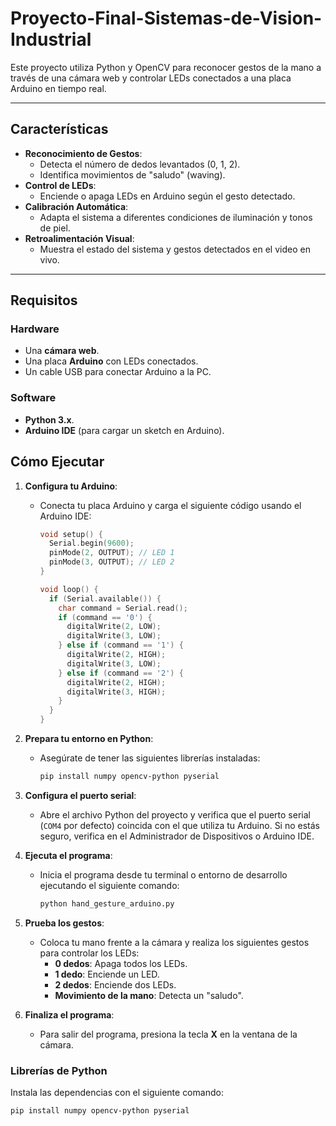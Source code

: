 # Proyecto-Final-Sistemas-de-Vision-Industrial

Este proyecto utiliza Python y OpenCV para reconocer gestos de la mano a través de una cámara web y controlar LEDs conectados a una placa Arduino en tiempo real.

---

## Características

- **Reconocimiento de Gestos**:
  - Detecta el número de dedos levantados (0, 1, 2).
  - Identifica movimientos de "saludo" (waving).
- **Control de LEDs**:
  - Enciende o apaga LEDs en Arduino según el gesto detectado.
- **Calibración Automática**:
  - Adapta el sistema a diferentes condiciones de iluminación y tonos de piel.
- **Retroalimentación Visual**:
  - Muestra el estado del sistema y gestos detectados en el video en vivo.

---

## Requisitos

### Hardware
- Una **cámara web**.
- Una placa **Arduino** con LEDs conectados.
- Un cable USB para conectar Arduino a la PC.

### Software
- **Python 3.x**.
- **Arduino IDE** (para cargar un sketch en Arduino).

## Cómo Ejecutar

1. **Configura tu Arduino**:
   - Conecta tu placa Arduino y carga el siguiente código usando el Arduino IDE:
     ```cpp
     void setup() {
       Serial.begin(9600);
       pinMode(2, OUTPUT); // LED 1
       pinMode(3, OUTPUT); // LED 2
     }

     void loop() {
       if (Serial.available()) {
         char command = Serial.read();
         if (command == '0') {
           digitalWrite(2, LOW);
           digitalWrite(3, LOW);
         } else if (command == '1') {
           digitalWrite(2, HIGH);
           digitalWrite(3, LOW);
         } else if (command == '2') {
           digitalWrite(2, HIGH);
           digitalWrite(3, HIGH);
         }
       }
     }
     ```

2. **Prepara tu entorno en Python**:
   - Asegúrate de tener las siguientes librerías instaladas:
     ```bash
     pip install numpy opencv-python pyserial
     ```

3. **Configura el puerto serial**:
   - Abre el archivo Python del proyecto y verifica que el puerto serial (`COM4` por defecto) coincida con el que utiliza tu Arduino. Si no estás seguro, verifica en el Administrador de Dispositivos o Arduino IDE.

4. **Ejecuta el programa**:
   - Inicia el programa desde tu terminal o entorno de desarrollo ejecutando el siguiente comando:
     ```bash
     python hand_gesture_arduino.py
     ```

5. **Prueba los gestos**:
   - Coloca tu mano frente a la cámara y realiza los siguientes gestos para controlar los LEDs:
     - **0 dedos**: Apaga todos los LEDs.
     - **1 dedo**: Enciende un LED.
     - **2 dedos**: Enciende dos LEDs.
     - **Movimiento de la mano**: Detecta un "saludo".

6. **Finaliza el programa**:
   - Para salir del programa, presiona la tecla **X** en la ventana de la cámara.


### Librerías de Python
Instala las dependencias con el siguiente comando:
```bash
pip install numpy opencv-python pyserial



